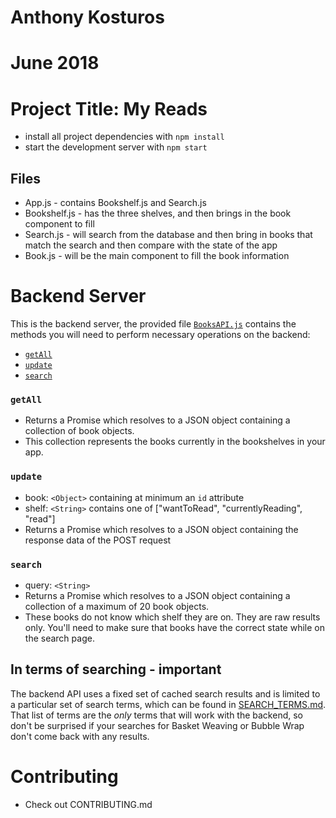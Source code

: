 # Anthony Kosturos
# June 2018
# Project Title: My Reads

* install all project dependencies with `npm install`
* start the development server with `npm start`

## Files
* App.js - contains Bookshelf.js and Search.js
* Bookshelf.js - has the three shelves, and then brings in the book component to fill
* Search.js - will search from the database and then bring in books that match the search and then compare with the state of the app
* Book.js - will be the main component to fill the book information


# Backend Server
This is the backend server, the provided file [`BooksAPI.js`](src/BooksAPI.js) contains the methods you will need to perform necessary operations on the backend:

* [`getAll`](#getall)
* [`update`](#update)
* [`search`](#search)

### `getAll`
* Returns a Promise which resolves to a JSON object containing a collection of book objects.
* This collection represents the books currently in the bookshelves in your app.

### `update`
* book: `<Object>` containing at minimum an `id` attribute
* shelf: `<String>` contains one of ["wantToRead", "currentlyReading", "read"]  
* Returns a Promise which resolves to a JSON object containing the response data of the POST request

### `search`
* query: `<String>`
* Returns a Promise which resolves to a JSON object containing a collection of a maximum of 20 book objects.
* These books do not know which shelf they are on. They are raw results only. You'll need to make sure that books have the correct state while on the search page.

## In terms of searching - important
The backend API uses a fixed set of cached search results and is limited to a particular set of search terms, which can be found in [SEARCH_TERMS.md](SEARCH_TERMS.md). That list of terms are the _only_ terms that will work with the backend, so don't be surprised if your searches for Basket Weaving or Bubble Wrap don't come back with any results.

# Contributing
* Check out CONTRIBUTING.md

